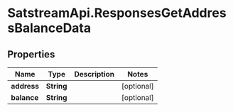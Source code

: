 # SatstreamApi.ResponsesGetAddressBalanceData

## Properties
Name | Type | Description | Notes
------------ | ------------- | ------------- | -------------
**address** | **String** |  | [optional] 
**balance** | **String** |  | [optional] 


